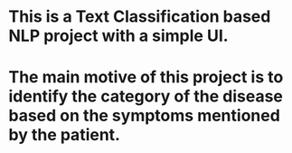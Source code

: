 # This is a Text Classification based NLP project with a simple UI.
# The main motive of this project is to identify the category of the disease based on the symptoms mentioned by the patient.
